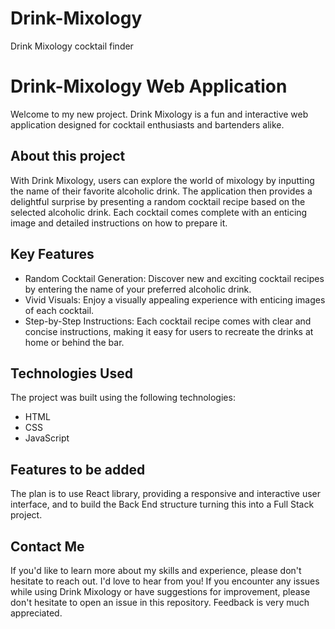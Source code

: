 # Drink-Mixology
 Drink Mixology cocktail finder


# Drink-Mixology Web Application
Welcome to my new project. Drink Mixology is a fun and interactive web application designed for cocktail enthusiasts and bartenders alike.


## About this project
 With Drink Mixology, users can explore the world of mixology by inputting the name of their favorite alcoholic drink. The application then provides a delightful surprise by presenting a random cocktail recipe based on the selected alcoholic drink. Each cocktail comes complete with an enticing image and detailed instructions on how to prepare it.


## Key Features
- Random Cocktail Generation: Discover new and exciting cocktail recipes by entering the name of your preferred alcoholic drink.
- Vivid Visuals: Enjoy a visually appealing experience with enticing images of each cocktail.
- Step-by-Step Instructions: Each cocktail recipe comes with clear and concise instructions, making it easy for users to recreate the drinks at home or behind the bar.


## Technologies Used
The project was built using the following technologies:
- HTML
- CSS
- JavaScript


## Features to be added
The plan is to use React library, providing a responsive and interactive user interface, and to build the Back End structure turning this into a Full Stack project.


## Contact Me
If you'd like to learn more about my skills and experience, please don't hesitate to reach out. I'd love to hear from you!
If you encounter any issues while using Drink Mixology or have suggestions for improvement, please don't hesitate to open an issue in this repository. Feedback is very much appreciated.
